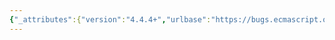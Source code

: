 ```yaml
---
{"_attributes":{"version":"4.4.4+","urlbase":"https://bugs.ecmascript.org/","maintainer":"dherman@mozilla.com"},"bug":{"bug_id":824,"creation_ts":"2012-10-26 16:43:00 -0700","short_desc":"10.3 \" Table 232322:\" => \" Table 23:\"","delta_ts":"2012-11-23 09:45:32 -0800","product":"Draft for 6th Edition","component":"editorial issue","version":"Rev 11: October 26, 2012 Draft","rep_platform":"All","op_sys":"All","bug_status":"RESOLVED","resolution":"FIXED","priority":"Normal","bug_severity":"enhancement","everconfirmed":true,"reporter":{"uid":"waldron.rick","name":"Rick Waldron"},"assigned_to":{"uid":"allen","name":"Allen Wirfs-Brock"},"cc":"waldron.rick","long_desc":[{"commentid":2205,"comment_count":0,"who":{"uid":"waldron.rick","name":"Rick Waldron"},"bug_when":"2012-10-26 16:43:28 -0700"},{"commentid":2299,"comment_count":1,"who":{"uid":"allen","name":"Allen Wirfs-Brock"},"bug_when":"2012-10-29 17:14:31 -0700","thetext":"fixed in rev 12 editor's draft"},{"commentid":2616,"comment_count":2,"who":{"uid":"allen","name":"Allen Wirfs-Brock"},"bug_when":"2012-11-23 09:45:32 -0800","thetext":"corrected in rev 12, Nov. 22, 2012 draft"}]}}
---
```


